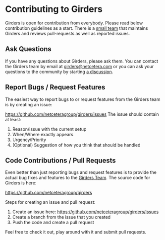 # Contributing to Girders

Girders is open for contribution from everybody. Please read below contribution guidelines as a start.
There is a [small team](https://github.com/netceteragroup/girders/graphs/contributors) that maintains Girders and reviews pull-requests as well as reported issues.

## Ask Questions

If you have any questions about Girders, please ask them. You can contact the Girders team by email at
[girders@netcetera.com](mailto:girders@netcetera.com) or you can ask your questions to the community by starting
[a discussion](https://github.com/netceteragroup/girders/discussions).

## Report Bugs / Request Features

The easiest way to report bugs to or request features from the Girders team is by creating an issue:

https://github.com/netceteragroup/girders/issues
The issue should contain at least:

1. Reason/Issue with the current setup
2. When/Where exactly appears
3. Urgency/Priority
4. (Optional) Suggestion of how you think that should be handled


## Code Contributions / Pull Requests

Even better than just reporting bugs and request features is to provide the actual bug fixes and features to the
[Girders Team](https://github.com/netceteragroup/girders/graphs/contributors). 
The source code for Girders is here:

https://github.com/netceteragroup/girders

Steps for creating an issue and pull request: 

1. Create an issue here: https://github.com/netceteragroup/girders/issues
2. Create a branch from the issue that you created
3. Push the code and create a pull request
  
Feel free to check it out, play around with it and submit pull requests.